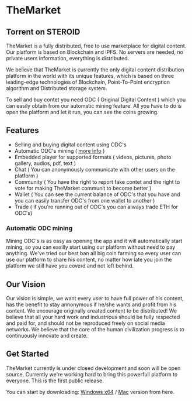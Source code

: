 # TheMarket

## Torrent on STEROID 

TheMarket is a fully distributed, free to use marketplace for digital content. Our platform is based on Blockchain and IPFS. No servers are needed, no private users information, everything is distributed.

We believe that TheMarket is currently the only digital content distribution platform in the world with its unique features, which is based on three leading-edge technologies of Blockchain, Point-To-Point encryption algorithm and Distributed storage system.

To sell and buy contet you need ODC ( Original Digital Content ) which you can easily obtain from our automatic mining feature. All you have to do is open the platform and let it run, you can see the coins growing.

## Features

* Selling and buying digital content using ODC's
* Automatic ODC's mining ( [more info](#automatic-odc-mining) )
* Embedded player for supported formats ( videos, pictures, photo gallery, audios, pdf, text )
* Chat ( You can anonymously communicate with other users on the platform )
* Community ( You have the right to report fake contet and the right to vote for making TheMarket communit to become better )
* Wallet ( You can see the current balance of ODC's that you have and you can easily transfer ODC's from one wallet to another )
* Trade ( if you're running out of ODC's you can always trade ETH for ODC's)

### Automatic ODC mining
Mining ODC's is as easy as opening the app and it will automatically start mining, so you can easilly start using our platform without need to pay anything. We've tried our best ban all big coin farming so every user can use our platform to share his content, no matter how late you join the platform we still have you coverd and not left behind. 


## Our Vision
Our vision is simple, we want every user to have full power of his content, has the benefit to stay annonymous if he/she wants and profit from his content. We encourage originally created content to be distributed! We believe that all your hard work and industrious should be fully respected and paid for, and should not be reproduced freely on social media networks. We believe that the core of the human civilization progress is to continuously innovate and create.

## Get Started
TheMarket currently is under closed development and soon will be open source. Currently we're working hard to bring this powerfull platform to everyone. This is the first public release.

You can start by downloading: [Windows x64](https://github.com/themarket90/themarket/releases/download/0.3.1/TheMarket.Setup.0.3.1.exe) / [Mac](https://github.com/themarket90/themarket/releases/download/0.3.1/TheMarket-0.3.1.dmg) version from here.
